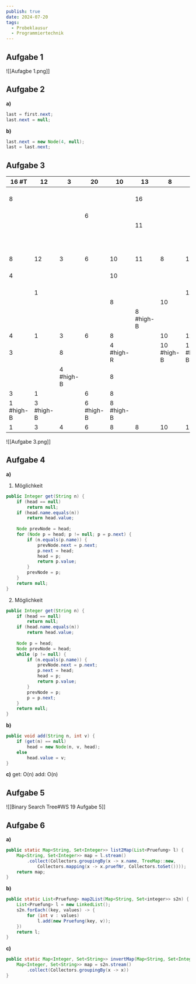 ```yaml
---
publish: true
date: 2024-07-20
tags:
  - Probeklausur
  - Programmiertechnik
---
```

## Aufgabe 1
![[Aufagbe 1.png]]

## Aufgabe 2
**a)**
```java
last = first.next;
last.next = null;
```
**b)**
```java
last.next = new Node(4, null);
last = last.next;
```

## Aufgabe 3

| 16 #T     | 12        | 3         | 20        | 10        | 13        | 8          | 1          | 4          | 11         | 6          | 8          |
| --------- | --------- | --------- | --------- | --------- | --------- | ---------- | ---------- | ---------- | ---------- | ---------- | ---------- |
| 8         |           |           |           |           | 16        |            |            |            |            |            | 13 #high-R |
|           |           |           | 6         |           |           |            |            |            |            | 20         |            |
|           |           |           |           |           | 11        |            |            |            | 16         |            |            |
|           |           |           |           |           |           |            |            |            | 13 #high-B |            | 16         |
| 8         | 12        | 3         | 6         | 10        | 11        | 8          | 1          | 4          |            | 20         | 16         |
| 4         |           |           |           | 10        |           |            |            | 8 #high-R  |            | 16 #high-B | 20 #high-B |
|           | 1         |           |           |           |           |            | 12         |            |            |            |            |
|           |           |           |           | 8         |           | 10         |            |            |            |            |            |
|           |           |           |           |           | 8 #high-B |            |            | 11         |            |            |            |
| 4         | 1         | 3         | 6         | 8         |           | 10         | 12         | 11         |            |            |            |
| 3         |           | 8         |           | 4 #high-R |           | 10 #high-B | 11 #high-B | 12 #high-B |            |            |            |
|           |           | 4 #high-B |           | 8         |           |            |            |            |            |            |            |
| 3         | 1         |           | 6         | 8         |           |            |            |            |            |            |            |
| 1 #high-B | 3 #high-B |           | 6 #high-B | 8 #high-B |           |            |            |            |            |            |            |
| 1         | 3         | 4         | 6         | 8         | 8         | 10         | 11         | 12         | 13         | 16         | 20         |
![[Aufgabe 3.png]]

## Aufgabe 4
**a)**
1. Möglichkeit
```java
public Integer get(String n) {
	if (head == null)
		return null;
	if (head.name.equals(n))
		return head.value;
		
	Node prevNode = head;
	for (Node p = head; p != null; p = p.next) {
		if (n.equals(p.name)) {
			prevNode.next = p.next;
			p.next = head;
			head = p;
			return p.value;
		}
		prevNode = p;
	}
	return null;
}
```

2. Möglichkeit
```java
public Integer get(String n) {
	if (head == null)
		return null;
	if (head.name.equals(n))
		return head.value;
	
	Node p = head;
	Node prevNode = head;
	while (p != null) {
		if (n.equals(p.name)) {
			prevNode.next = p.next;
			p.next = head;
			head = p;
			return p.value;
		}
		prevNode = p;
		p = p.next;
	}
	return null;
}
```

**b)**
```java
public void add(String n, int v) {
	if (get(n) == null)
		head = new Node(n, v, head);
	else
		head.value = v;
} 
```

**c)**
get: O(n)
add: O(n)
## Aufgabe 5
![[Binary Search Tree#WS 19 Aufgabe 5]]
## Aufgabe 6
**a)**
```java
public static Map<String, Set<Integer>> list2Map(List<Pruefung> l) {
	Map<String, Set<Integer>> map = l.stream()
		.collect(Collectors.groupingBy(x -> x.name, TreeMap::new, 
			Collectors.mapping(x -> x.pruefNr, Collectors.toSet())));
	return map;
}
```

**b)**
```java
public static List<Pruefung> map2List(Map<String, Set<integer>> s2n) {
	List<Pruefung> l = new LinkedList();
	s2n.forEach((key, values) -> {
		for (int v : values)
			l.add(new Pruefung(key, v));
	}) 
	return l;
}
```

**c)**
```java
public static Map<Integer, Set<String>> invertMap(Map<String, Set<Integer>> s2n) {
	Map<Integer, Set<String>> map = s2n.stream()
		.collect(Collectors.groupingBy(x -> x))
}
```